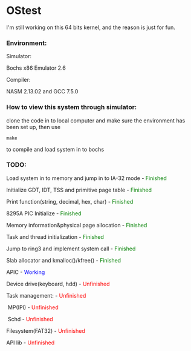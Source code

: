 # OStest

I'm still working on this 64 bits kernel, and the reason is just for fun.

### Environment:

Simulator: 

Bochs x86 Emulator 2.6

Compiler: 

NASM 2.13.02 and GCC 7.5.0



### How to view this system through simulator:

clone the code in to local computer and make sure the environment has been set up, then use

`make`

to compile and load system in to bochs

### TODO:

Load system in to memory and jump in to IA-32 mode - <font color=green>Finished</font>

Initialize GDT, IDT, TSS and primitive page table - <font color=green>Finished</font>

Print function(string, decimal, hex, char) - <font color=green>Finished</font>

8295A PIC Initialize - <font color=green>Finished</font>

Memory information&physical page allocation - <font color=green>Finished</font>

Task and thread initialization - <font color=green>Finished</font>

Jump to ring3 and implement system call - <font color=green>Finished</font>

Slab allocator and kmalloc()/kfree() - <font color=green>Finished</font>

APIC - <font color=blue>Working</font>

Device drive(keyboard, hdd) - <font color=red>Unfinished</font>

Task management: - <font color=red>Unfinished</font>

​			MP(IPI) - <font color=red>Unfinished</font>

​			Schd - <font color=red>Unfinished</font>

Filesystem(FAT32) - <font color=red>Unfinished</font>

API lib - <font color=red>Unfinished</font>
